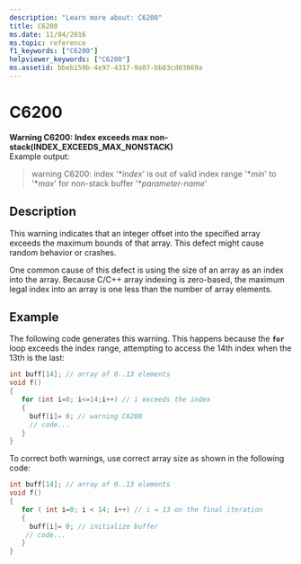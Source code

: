 ```yaml
---
description: "Learn more about: C6200"
title: C6200
ms.date: 11/04/2016
ms.topic: reference
f1_keywords: ["C6200"]
helpviewer_keywords: ["C6200"]
ms.assetid: bbeb159b-4e97-4317-9a07-bb83cd03069a
---
```

# C6200

**Warning C6200: Index exceeds max non-stack(INDEX_EXCEEDS_MAX_NONSTACK)**\
Example output:
> warning C6200: index '\**index*' is out of valid index range '\**min*' to '\**max*' for non-stack buffer '\**parameter-name*'

## Description

This warning indicates that an integer offset into the specified array exceeds the maximum bounds of that array. This defect might cause random behavior or crashes.

One common cause of this defect is using the size of an array as an index into the array. Because C/C++ array indexing is zero-based, the maximum legal index into an array is one less than the number of array elements.

## Example

The following code generates this warning. This happens because the **`for`** loop exceeds the index range, attempting to access the 14th index when the 13th is the last:

```cpp
int buff[14]; // array of 0..13 elements
void f()
{
   for (int i=0; i<=14;i++) // i exceeds the index
   {
     buff[i]= 0; // warning C6200
     // code...
   }
}
```

To correct both warnings, use correct array size as shown in the following code:

```cpp
int buff[14]; // array of 0..13 elements
void f()
{
   for ( int i=0; i < 14; i++) // i = 13 on the final iteration
   {
     buff[i]= 0; // initialize buffer
    // code...
   }
}
```
